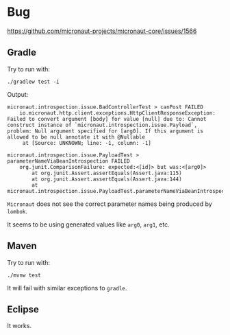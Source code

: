 # Bug

https://github.com/micronaut-projects/micronaut-core/issues/1566

## Gradle

Try to run with:

```
./gradlew test -i
```

Output:

```
micronaut.introspection.issue.BadControllerTest > canPost FAILED
    io.micronaut.http.client.exceptions.HttpClientResponseException: Failed to convert argument [body] for value [null] due to: Cannot construct instance of `micronaut.introspection.issue.Payload`, problem: Null argument specified for [arg0]. If this argument is allowed to be null annotate it with @Nullable
     at [Source: UNKNOWN; line: -1, column: -1]
```

```
micronaut.introspection.issue.PayloadTest > parameterNameViaBeanIntrospection FAILED
    org.junit.ComparisonFailure: expected:<[id]> but was:<[arg0]>
        at org.junit.Assert.assertEquals(Assert.java:115)
        at org.junit.Assert.assertEquals(Assert.java:144)
        at micronaut.introspection.issue.PayloadTest.parameterNameViaBeanIntrospection(PayloadTest.java:22)
```

`Micronaut` does not see the correct parameter names being produced by `lombok`.

It seems to be using generated values like `arg0`, `arg1`, etc.

## Maven

Try to run with:

```
./mvnw test
```

It will fail with similar exceptions to `gradle`.

## Eclipse

It works.
